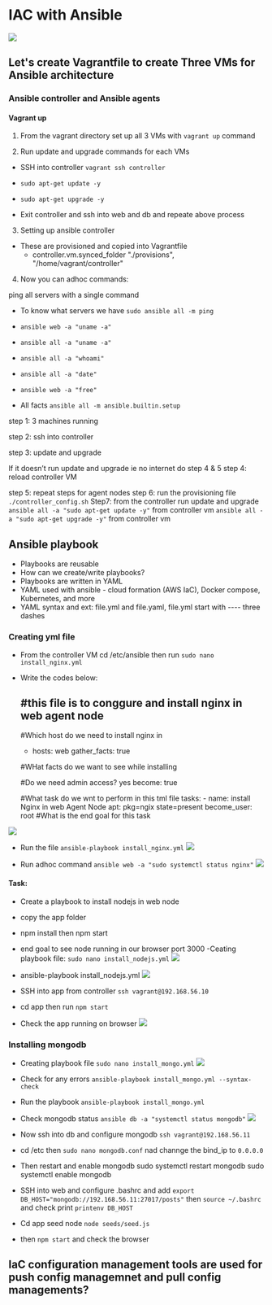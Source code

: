 
# IAC with Ansible

![](/IaC_ansible.png)
## Let's create Vagrantfile to create Three VMs for Ansible architecture
### Ansible controller and Ansible agents


#### Vagrant up

1. From the vagrant directory set up all 3 VMs with `vagrant up` command

2. Run update and upgrade commands for each VMs

- SSH into controller `vagrant ssh controller`


- `sudo apt-get update -y`

- `sudo apt-get upgrade -y`

- Exit controller and ssh into web and db and repeate above process
3. Setting up ansible controller
- These are provisioned and copied into Vagrantfile
  - controller.vm.synced_folder "./provisions", "/home/vagrant/controller"
     
4. Now you can adhoc commands:

ping all servers with a single command
- To know what servers we have `sudo ansible all -m ping`

- `ansible web -a "uname -a"`

- `ansible all -a "uname -a"`

- `ansible all -a "whoami"`

- `ansible all -a "date"`

- `ansible web -a "free"`


- All facts `ansible all -m ansible.builtin.setup`


step 1: 3 machines running

step 2: ssh into controller

step 3: update and upgrade

If it doesn’t run update and upgrade ie no internet do step 4 & 5 
step 4: reload controller VM

step 5: repeat steps for agent nodes
step 6: run the provisioning file `./controller_config.sh`
Step7: from the controller run update and upgrade
`ansible all -a "sudo apt-get update -y"` from controller vm
`ansible all -a "sudo apt-get upgrade -y"` from controller vm

## Ansible playbook
- Playbooks are reusable
- How can we create/write playbooks?
- Playbooks are written in YAML
- YAML used with ansible - cloud formation (AWS IaC), Docker compose, Kubernetes, and more
- YAML syntax and ext: file.yml and file.yaml, file.yml start with ---- three dashes

### Creating yml file
- From the controller VM cd /etc/ansible then run `sudo nano install_nginx.yml`

- Write the codes below:

    #this file is to conggure and install nginx in web agent node
    ---
    #Which host do we need to install nginx in
    - hosts: web
      gather_facts: true

    #WHat facts do we want to see while installing
      
    #Do we need admin access? yes
      become: true

    #What task do we wnt to perform in this tml file
      tasks:
      - name: install Nginx in web Agent Node
        apt: pkg=ngix state=present
        become_user: root
    #What is the end goal for this task

![](/images/yml_file.png)

- Run the file `ansible-playbook install_nginx.yml`
![](/images/playbook_nginx.png)

- Run adhoc command `ansible web -a "sudo systemctl status nginx"`
![](/images/nginx_status.png)

#### Task:
- Create a playbook to install nodejs in web node
- copy the app folder
- npm install then npm start
- end goal to see node running in our browser port 3000 
-Ceating playbook file: `sudo nano install_nodejs.yml`
![](/images/nodejs_yml.png)

- ansible-playbook install_nodejs.yml
![](/images/node_playbook.png)

- SSH into app from controller `ssh vagrant@192.168.56.10`
- cd app then run `npm start`
- Check the app running on browser
![](/images/port3000.png)

### Installing mongodb
- Creating playbook file `sudo nano install_mongo.yml`
![](/images/mongo_yml.png)
- Check for any errors `ansible-playbook install_mongo.yml --syntax-check`
- Run the playbook `ansible-playbook install_mongo.yml`
- Check mongodb status `ansible db -a "systemctl status mongodb"`
![](/images/mongodb_status.png)
- Now ssh into db and configure mongodb `ssh vagrant@192.168.56.11`
- cd /etc then `sudo nano mongodb.conf` nad channge the bind_ip to `0.0.0.0`

- Then restart and enable mongodb 
    sudo systemctl restart mongodb
    sudo systemctl enable mongodb

- SSH into web and configure .bashrc and add `export DB_HOST="mongodb://192.168.56.11:27017/posts"` then `source ~/.bashrc` and check print `printenv DB_HOST`
- Cd app seed node `node seeds/seed.js`
- then `npm start` and check the browser
## IaC configuration management tools are used for push config managemnet and pull config managements?

